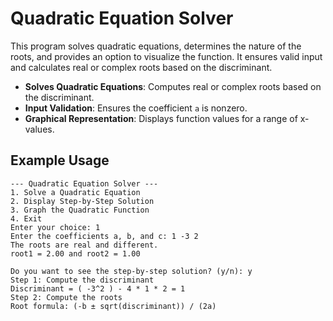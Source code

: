 # Quadratic Equation Solver

This program solves quadratic equations, determines the nature of the roots, and provides an option to visualize the function. It ensures valid input and calculates real or complex roots based on the discriminant.

- **Solves Quadratic Equations**: Computes real or complex roots based on the discriminant.
- **Input Validation**: Ensures the coefficient `a` is nonzero.
- **Graphical Representation**: Displays function values for a range of x-values.

## Example Usage

```
--- Quadratic Equation Solver ---
1. Solve a Quadratic Equation
2. Display Step-by-Step Solution
3. Graph the Quadratic Function
4. Exit
Enter your choice: 1
Enter the coefficients a, b, and c: 1 -3 2
The roots are real and different.
root1 = 2.00 and root2 = 1.00

Do you want to see the step-by-step solution? (y/n): y
Step 1: Compute the discriminant
Discriminant = ( -3^2 ) - 4 * 1 * 2 = 1
Step 2: Compute the roots
Root formula: (-b ± sqrt(discriminant)) / (2a)

```

